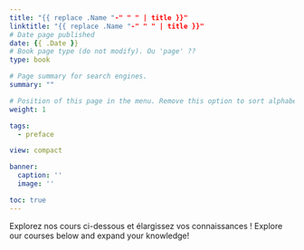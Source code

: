 ```yaml
---
title: "{{ replace .Name "-" " " | title }}"
linktitle: "{{ replace .Name "-" " " | title }}"
# Date page published
date: {{ .Date }}
# Book page type (do not modify). Ou 'page' ??
type: book

# Page summary for search engines.
summary: ""

# Position of this page in the menu. Remove this option to sort alphabetically.
weight: 1

tags:
  - preface

view: compact

banner:
  caption: ''
  image: ''

toc: true
---
```


Explorez nos cours ci-dessous et élargissez vos connaissances !
Explore our courses below and expand your knowledge!
